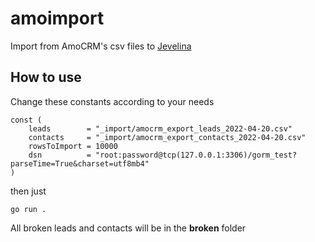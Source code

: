 # amoimport

Import from AmoCRM's csv files to [Jevelina](https://github.com/hromov/jevelina)

## How to use

Change these constants according to your needs
```
const (
	leads        = "_import/amocrm_export_leads_2022-04-20.csv"
	contacts     = "_import/amocrm_export_contacts_2022-04-20.csv"
	rowsToImport = 10000
	dsn          = "root:password@tcp(127.0.0.1:3306)/gorm_test?parseTime=True&charset=utf8mb4"
)
```
then just
```
go run .
```
All broken leads and contacts will be in the **broken** folder
